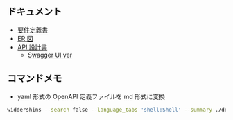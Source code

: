 ## ドキュメント

- [要件定義書](./docs/requirements.md)
- [ER 図](./docs/er.md)
- [API 設計書](./docs/openapi.md)
  - [Swagger UI ver](https://editor.swagger.io/?url=https://gist.githubusercontent.com/kagomen/6520ef0283e1e447535c69cbc6f1fae0/raw/eeab7a31b43f873fe295735b2d5ca43b031964bd/bgm-api-openapi.yaml)

## コマンドメモ

- yaml 形式の OpenAPI 定義ファイルを md 形式に変換

```bash
widdershins --search false --language_tabs 'shell:Shell' --summary ./docs/openapi.yaml -o ./docs/openapi.md
```
